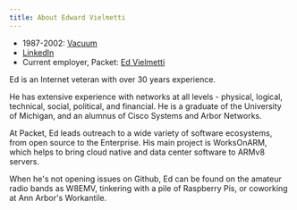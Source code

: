 ```yaml
---
title: About Edward Vielmetti
---
```


* 1987-2002: [Vacuum](http://www-personal.umich.edu/~emv/project/vacuum/about.html)
* [LinkedIn](https://www.linkedin.com/in/edwardvielmetti)
* Current employer, Packet: [Ed Vielmetti](https://www.packet.com/about/team/ed-vielmetti/)

Ed is an Internet veteran with over 30 years experience.

He has extensive experience with networks at all levels - physical, logical, technical, social, political, and financial.  He is a graduate of the University of Michigan, and an alumnus of Cisco Systems and Arbor Networks. 

At Packet, Ed leads outreach to a wide variety of software ecosystems, from open source to the Enterprise.   His main project is WorksOnARM, which helps to bring cloud native and data center software to ARMv8 servers.

When he's not opening issues on Github, Ed can be found on the amateur radio bands as W8EMV, tinkering with a pile of Raspberry Pis, or coworking at Ann Arbor's Workantile.

